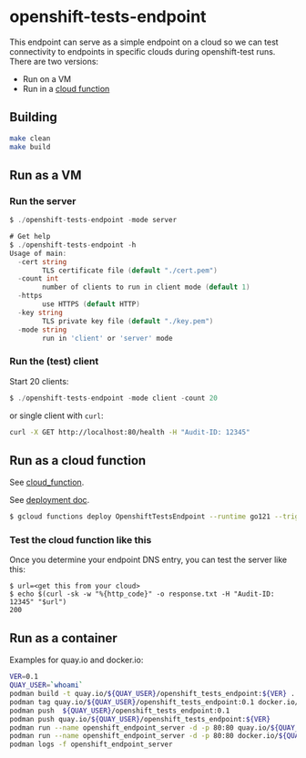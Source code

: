 # openshift-tests-endpoint

This endpoint can serve as a simple endpoint on a cloud so we can test connectivity to
endpoints in specific clouds during openshift-test runs.  There are two versions:

* Run on a VM
* Run in a [cloud function](https://cloud.google.com/functions/docs/writing/write-http-functions)

## Building

```bash
make clean
make build
```

## Run as a VM

### Run the server

```go
$ ./openshift-tests-endpoint -mode server

# Get help
$ ./openshift-tests-endpoint -h
Usage of main:
  -cert string
    	TLS certificate file (default "./cert.pem")
  -count int
    	number of clients to run in client mode (default 1)
  -https
    	use HTTPS (default HTTP)
  -key string
    	TLS private key file (default "./key.pem")
  -mode string
    	run in 'client' or 'server' mode
```

### Run the (test) client

Start 20 clients:

```go
$ ./openshift-tests-endpoint -mode client -count 20
```

or single client with `curl`:

```bash
curl -X GET http://localhost:80/health -H "Audit-ID: 12345"
```


## Run as a cloud function

See [cloud_function](cloud_function/cloud_function.go).

See [deployment doc](https://cloud.google.com/functions/docs/deploy).

```bash
$ gcloud functions deploy OpenshiftTestsEndpoint --runtime go121 --trigger-http --allow-unauthenticated --entry-point OpenshiftTestsEndpoint
```

### Test the cloud function like this

Once you determine your endpoint DNS entry, you can test the server like this:

```
$ url=<get this from your cloud>
$ echo $(curl -sk -w "%{http_code}" -o response.txt -H "Audit-ID: 12345" "$url")
200
```

## Run as a container

Examples for quay.io and docker.io:

```bash
VER=0.1
QUAY_USER=`whoami`
podman build -t quay.io/${QUAY_USER}/openshift_tests_endpoint:${VER} .
podman tag quay.io/${QUAY_USER}/openshift_tests_endpoint:0.1 docker.io/${QUAY_USER}/openshift_tests_endpoint:0.1
podman push  ${QUAY_USER}/openshift_tests_endpoint:0.1
podman push quay.io/${QUAY_USER}/openshift_tests_endpoint:${VER}
podman run --name openshift_endpoint_server -d -p 80:80 quay.io/${QUAY_USER}/openshift_tests_endpoint:0.1
podman run --name openshift_endpoint_server -d -p 80:80 docker.io/${QUAY_USER}/openshift_tests_endpoint:0.1
podman logs -f openshift_endpoint_server
```